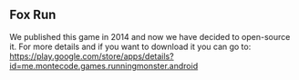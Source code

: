 ## **Fox Run** ##

We published this game in 2014 and now we have decided to open-source it.
For more details and if you want to download it you can go to:
https://play.google.com/store/apps/details?id=me.montecode.games.runningmonster.android